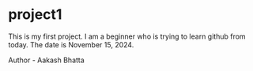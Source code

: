 # project1
This is my first project.
I am a beginner who is trying to learn github from today.
The date is November 15, 2024.

Author - Aakash Bhatta